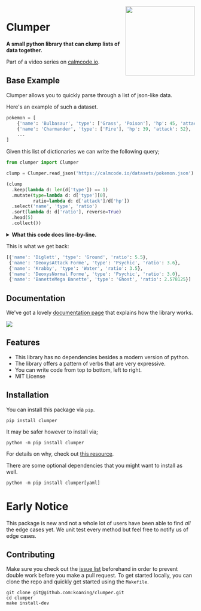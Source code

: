<img src="theme/logo.png" width=185 height=185 align="right">

# **Clumper**

**A small python library that can clump lists of data together.**

Part of a video series on [calmcode.io](https://calmcode.io).

## Base Example

Clumper allows you to quickly parse through a list of json-like data.

Here's an example of such a dataset.

```python
pokemon = [
    {'name': 'Bulbasaur', 'type': ['Grass', 'Poison'], 'hp': 45, 'attack': 49},
    {'name': 'Charmander', 'type': ['Fire'], 'hp': 39, 'attack': 52},
    ...
]
```

Given this list of dictionaries we can write the following query;

```python
from clumper import Clumper

clump = Clumper.read_json('https://calmcode.io/datasets/pokemon.json')

(clump
  .keep(lambda d: len(d['type']) == 1)
  .mutate(type=lambda d: d['type'][0],
          ratio=lambda d: d['attack']/d['hp'])
  .select('name', 'type', 'ratio')
  .sort(lambda d: d['ratio'], reverse=True)
  .head(5)
  .collect())
```

<details>
  <summary><b>What this code does line-by-line.</b></summary>
This code will perform the following steps.

0. It imports `Clumper`.
1. It fetches a list of json-blobs about pokemon from the internet.
2. It removes all the pokemon that have more than 1 type.
3. The dictionaries that are left will have their `type` now as a string instead of a list of strings.
4. The dictionaries that are left will also have a property called `ratio` which calculates the ratio between `hp` and `attack`.
5. All the keys besides `name`, `type` and `ratio` are removed.
6. The collection is sorted by `ratio`, from high to low.
7. We grab the top 5 after sorting.
8. The results are returned as a list of dictionaries.
</details>

This is what we get back:

```python
[{'name': 'Diglett', 'type': 'Ground', 'ratio': 5.5},
 {'name': 'DeoxysAttack Forme', 'type': 'Psychic', 'ratio': 3.6},
 {'name': 'Krabby', 'type': 'Water', 'ratio': 3.5},
 {'name': 'DeoxysNormal Forme', 'type': 'Psychic', 'ratio': 3.0},
 {'name': 'BanetteMega Banette', 'type': 'Ghost', 'ratio': 2.578125}]
```

## Documentation

We've got a lovely [documentation page](https://koaning.github.io/clumper/) that explains how the library works.

[![](docs/img/groupby.png)](https://koaning.github.io/clumper/)

## Features

- This library has no dependencies besides a modern version of python.
- The library offers a pattern of verbs that are very expressive.
- You can write code from top to bottom, left to right.
- MIT License

## Installation

You can install this package via `pip`.

```
pip install clumper
```

It may be safer however to install via;

```
python -m pip install clumper
```

For details on why, check out [this resource](https://calmcode.io/virtualenv/intro.html). 

There are some optional dependencies that you might want to install as well. 

```
python -m pip install clumper[yaml]
```

# Early Notice

This package is new and not a whole lot of users have
been able to find *all* the edge cases yet. We unit test
every method but feel free to notify us of edge cases.

## Contributing

Make sure you check out the [issue list](https://github.com/koaning/clumper/issues) beforehand in order
to prevent double work before you make a pull request. To get started locally, you can clone
the repo and quickly get started using the `Makefile`.

```
git clone git@github.com:koaning/clumper.git
cd clumper
make install-dev
```
